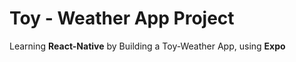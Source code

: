 # Toy - Weather App Project

Learning **React-Native** by Building a Toy-Weather App, using **Expo**
